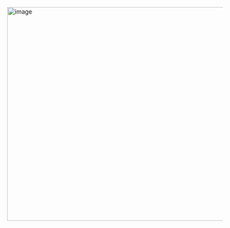 <img width="885" height="498" alt="image" src="https://github.com/user-attachments/assets/9afe0e24-9f45-4496-a4b6-770bf01da073" />
